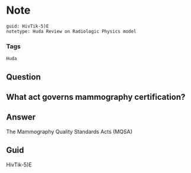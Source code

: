 # Note
```
guid: HivTik-5)E
notetype: Huda Review on Radiologic Physics model
```

### Tags
```
Huda
```

## Question
<h2>What act governs mammography certification?</h2>

## Answer
<section>
<p>The Mammography Quality Standards Acts (MQSA)</p>

</section>

## Guid
HivTik-5)E
